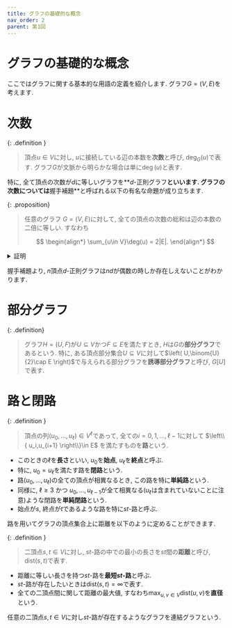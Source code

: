 ```yaml
---
title: グラフの基礎的な概念
nav_order: 2
parent: 第1回
---
```


# グラフの基礎的な概念

ここではグラフに関する基本的な用語の定義を紹介します.
グラフ$G=(V,E)$を考えます.

# 次数

{: .definition }
> 頂点$u\in V$に対し, $u$に接続している辺の本数を**次数**と呼び, $\deg_G(u)$で表す. グラフ$G$が文脈から明らかな場合は単に$\deg(u)$と表す.

特に, 全て頂点の次数が$d$に等しいグラフを**$d$-正則グラフ**といいます.
グラフの次数については**握手補題**と呼ばれる以下の有名な命題が成り立ちます.

{: .proposition}
> 任意のグラフ $G=(V,E)$に対して, 全ての頂点の次数の総和は辺の本数の二倍に等しい. すなわち
>
> $$
  \begin{align*}
     \sum_{u\in V}\deg(u) = 2|E|.
  \end{align*}
> $$

<details>
  <summary style="display: list-item">証明</summary>

  各頂点に対して, その頂点に接続する辺の本数(すなわち次数)を考える.
  このとき, 各辺$e=\left\{ u,v \right\}$はそれぞれ$u$と$v$における数え上げでカウントされるため, ちょうど二回カウントされる.
  よって, 次数の総和は辺の本数の二倍に等しい. $\square$
</details>

握手補題より, $n$頂点$d$-正則グラフは$nd$が偶数の時しか存在しえないことがわかります.

# 部分グラフ

{: .definition}
> グラフ$H=(U,F)$が$U\subseteq V$かつ$F\subseteq E$を満たすとき, $H$は$G$の**部分グラフ**であるという.
> 特に, ある頂点部分集合$U\subseteq V$に対して$\left( U,\binom{U}{2}\cap E \right)$で与えられる部分グラフを**誘導部分グラフ**と呼び, $G[U]$で表す.

# 路と閉路

{: .definition }
> 頂点の列$(u_0,\dots,u_\ell) \in V^\ell$であって, 全ての$i=0,1,\dots,\ell-1$に対して $\left\\{ u_i,u_{i+1} \right\\}\in E$ を満たすものを**路**という.
  - このときの$\ell$を**長さ**といい, $u_0$を**始点**, $u_\ell$を**終点**と呼ぶ.
  - 特に, $u_0 = u_\ell$を満たす路を**閉路**という.
  - 路$(u_0,\dots,u_\ell)$の全ての頂点が相異なるとき, この路を特に**単純路**という.
  - 同様に, $\ell\ge 3$ かつ $u_0,\dots,u_{\ell-1}$が全て相異なる($u_\ell$は含まれていないことに注意)ような閉路を**単純閉路**という.
  - 始点が$s$, 終点が$t$であるような路を特に$st$-路と呼ぶ.

路を用いてグラフの頂点集合上に距離を以下のように定めることができます.

{: .definition }
> 二頂点$s,t\in V$に対し, $st$-路の中での最小の長さを$st$間の**距離**と呼び, $\mathrm{dist}(s,t)$で表す.
  - 距離に等しい長さを持つ$st$-路を**最短$st$-路**と呼ぶ.
  - $st$-路が存在したいときは$\mathrm{dist}(s,t)=\infty$で表す.
  - 全ての二頂点間に関して距離の最大値, すなわち$\max_{u,v\in V}\mathrm{dist}(u,v)$を**直径**という.

任意の二頂点$s,t\in V$に対し$st$-路が存在するようなグラフを連結グラフという.




